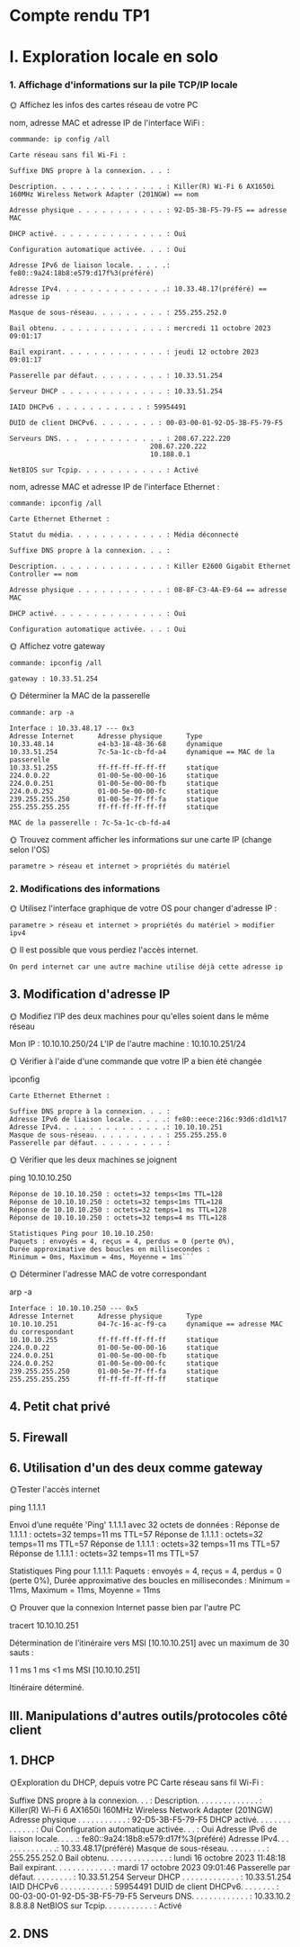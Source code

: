 # Compte rendu TP1

# I. Exploration locale en solo

### 1. Affichage d'informations sur la pile TCP/IP locale
🌞 Affichez les infos des cartes réseau de votre PC

nom, adresse MAC et adresse IP de l'interface WiFi : 

    commmande: ip config /all
    
    Carte réseau sans fil Wi-Fi :

    Suffixe DNS propre à la connexion. . . :
    
    Description. . . . . . . . . . . . . . : Killer(R) Wi-Fi 6 AX1650i 160MHz Wireless Network Adapter (201NGW) == nom
    
    Adresse physique . . . . . . . . . . . : 92-D5-3B-F5-79-F5 == adresse MAC
    
    DHCP activé. . . . . . . . . . . . . . : Oui
    
    Configuration automatique activée. . . : Oui
    
    Adresse IPv6 de liaison locale. . . . .: fe80::9a24:18b8:e579:d17f%3(préféré)
    
    Adresse IPv4. . . . . . . . . . . . . .: 10.33.48.17(préféré) == adresse ip
    
    Masque de sous-réseau. . . . . . . . . : 255.255.252.0
    
    Bail obtenu. . . . . . . . . . . . . . : mercredi 11 octobre 2023 09:01:17
    
    Bail expirant. . . . . . . . . . . . . : jeudi 12 octobre 2023 09:01:17
    
    Passerelle par défaut. . . . . . . . . : 10.33.51.254
    
    Serveur DHCP . . . . . . . . . . . . . : 10.33.51.254
    
    IAID DHCPv6 . . . . . . . . . . . : 59954491
    
    DUID de client DHCPv6. . . . . . . . : 00-03-00-01-92-D5-3B-F5-79-F5
    
    Serveurs DNS. . .  . . . . . . . . . . : 208.67.222.220
                                       208.67.220.222
                                       10.188.0.1
    
    NetBIOS sur Tcpip. . . . . . . . . . . : Activé


nom, adresse MAC et adresse IP de l'interface Ethernet :

    commande: ipconfig /all

    Carte Ethernet Ethernet :

    Statut du média. . . . . . . . . . . . : Média déconnecté
    
    Suffixe DNS propre à la connexion. . . :
    
    Description. . . . . . . . . . . . . . : Killer E2600 Gigabit Ethernet Controller == nom
    
    Adresse physique . . . . . . . . . . . : 08-8F-C3-4A-E9-64 == adresse MAC
    
    DHCP activé. . . . . . . . . . . . . . : Oui
    
    Configuration automatique activée. . . : Oui

🌞 Affichez votre gateway

    commande: ipconfig /all
    
    gateway : 10.33.51.254

🌞 Déterminer la MAC de la passerelle
    
    commande: arp -a
    
    Interface : 10.33.48.17 --- 0x3
    Adresse Internet      Adresse physique      Type
    10.33.48.14           e4-b3-18-48-36-68     dynamique
    10.33.51.254          7c-5a-1c-cb-fd-a4     dynamique == MAC de la passerelle
    10.33.51.255          ff-ff-ff-ff-ff-ff     statique
    224.0.0.22            01-00-5e-00-00-16     statique
    224.0.0.251           01-00-5e-00-00-fb     statique
    224.0.0.252           01-00-5e-00-00-fc     statique
    239.255.255.250       01-00-5e-7f-ff-fa     statique
    255.255.255.255       ff-ff-ff-ff-ff-ff     statique
    
    MAC de la passerelle : 7c-5a-1c-cb-fd-a4

🌞 Trouvez comment afficher les informations sur une carte IP (change selon l'OS)

```parametre > réseau et internet > propriétés du matériel```

### 2.  Modifications des informations

🌞 Utilisez l'interface graphique de votre OS pour changer d'adresse IP :

```parametre > réseau et internet > propriétés du matériel > modifier ipv4```

🌞 Il est possible que vous perdiez l'accès internet.

    On perd internet car une autre machine utilise déjà cette adresse ip


## 3. Modification d'adresse IP

🌞 Modifiez l'IP des deux machines pour qu'elles soient dans le même réseau

Mon IP : 10.10.10.250/24
L'IP de l'autre machine : 10.10.10.251/24

🌞 Vérifier à l'aide d'une commande que votre IP a bien été changée

ìpconfig

    Carte Ethernet Ethernet :

    Suffixe DNS propre à la connexion. . . :
    Adresse IPv6 de liaison locale. . . . .: fe80::eece:216c:93d6:d1d1%17
    Adresse IPv4. . . . . . . . . . . . . .: 10.10.10.251
    Masque de sous-réseau. . . . . . . . . : 255.255.255.0
    Passerelle par défaut. . . . . . . . . :

🌞 Vérifier que les deux machines se joignent

ping 10.10.10.250


    Réponse de 10.10.10.250 : octets=32 temps<1ms TTL=128
    Réponse de 10.10.10.250 : octets=32 temps<1ms TTL=128
    Réponse de 10.10.10.250 : octets=32 temps=1 ms TTL=128
    Réponse de 10.10.10.250 : octets=32 temps=4 ms TTL=128

    Statistiques Ping pour 10.10.10.250:
    Paquets : envoyés = 4, reçus = 4, perdus = 0 (perte 0%),
    Durée approximative des boucles en millisecondes :
    Minimum = 0ms, Maximum = 4ms, Moyenne = 1ms```

🌞 Déterminer l'adresse MAC de votre correspondant

arp -a

    Interface : 10.10.10.250 --- 0x5
    Adresse Internet      Adresse physique      Type
    10.10.10.251          04-7c-16-ac-f9-ca     dynamique == adresse MAC du correspondant
    10.10.10.255          ff-ff-ff-ff-ff-ff     statique
    224.0.0.22            01-00-5e-00-00-16     statique
    224.0.0.251           01-00-5e-00-00-fb     statique
    224.0.0.252           01-00-5e-00-00-fc     statique
    239.255.255.250       01-00-5e-7f-ff-fa     statique
    255.255.255.255       ff-ff-ff-ff-ff-ff     statique


## 4. Petit chat privé



## 5. Firewall



## 6. Utilisation d'un des deux comme gateway

🌞Tester l'accès internet

ping 1.1.1.1

Envoi d’une requête 'Ping'  1.1.1.1 avec 32 octets de données :
Réponse de 1.1.1.1 : octets=32 temps=11 ms TTL=57
Réponse de 1.1.1.1 : octets=32 temps=11 ms TTL=57
Réponse de 1.1.1.1 : octets=32 temps=11 ms TTL=57
Réponse de 1.1.1.1 : octets=32 temps=11 ms TTL=57

Statistiques Ping pour 1.1.1.1:
    Paquets : envoyés = 4, reçus = 4, perdus = 0 (perte 0%),
Durée approximative des boucles en millisecondes :
    Minimum = 11ms, Maximum = 11ms, Moyenne = 11ms

🌞 Prouver que la connexion Internet passe bien par l'autre PC

tracert 10.10.10.251

Détermination de l’itinéraire vers MSI [10.10.10.251]
avec un maximum de 30 sauts :

  1     1 ms     1 ms    <1 ms  MSI [10.10.10.251]

Itinéraire déterminé.

## III. Manipulations d'autres outils/protocoles côté client

## 1. DHCP
🌞Exploration du DHCP, depuis votre PC
Carte réseau sans fil Wi-Fi :

   Suffixe DNS propre à la connexion. . . :
   Description. . . . . . . . . . . . . . : Killer(R) Wi-Fi 6 AX1650i 160MHz Wireless Network Adapter (201NGW)
   Adresse physique . . . . . . . . . . . : 92-D5-3B-F5-79-F5
   DHCP activé. . . . . . . . . . . . . . : Oui
   Configuration automatique activée. . . : Oui
   Adresse IPv6 de liaison locale. . . . .: fe80::9a24:18b8:e579:d17f%3(préféré)
   Adresse IPv4. . . . . . . . . . . . . .: 10.33.48.17(préféré)
   Masque de sous-réseau. . . . . . . . . : 255.255.252.0
   Bail obtenu. . . . . . . . . . . . . . : lundi 16 octobre 2023 11:48:18
   Bail expirant. . . . . . . . . . . . . : mardi 17 octobre 2023 09:01:46
   Passerelle par défaut. . . . . . . . . : 10.33.51.254
   Serveur DHCP . . . . . . . . . . . . . : 10.33.51.254
   IAID DHCPv6 . . . . . . . . . . . : 59954491
   DUID de client DHCPv6. . . . . . . . : 00-03-00-01-92-D5-3B-F5-79-F5
   Serveurs DNS. . .  . . . . . . . . . . : 10.33.10.2
                                       8.8.8.8
   NetBIOS sur Tcpip. . . . . . . . . . . : Activé
 ## 2. DNS
